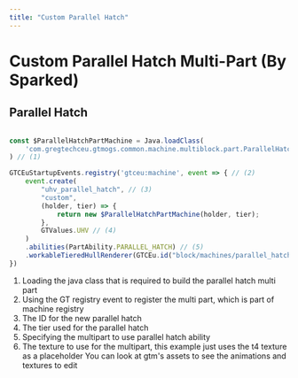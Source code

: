```yaml
---
title: "Custom Parallel Hatch"
---
```



# Custom Parallel Hatch Multi-Part (By Sparked)

## Parallel Hatch

```js title="extra_parallel_hatch.js"

const $ParallelHatchPartMachine = Java.loadClass(
	'com.gregtechceu.gtmogs.common.machine.multiblock.part.ParallelHatchPartMachine'
) // (1)

GTCEuStartupEvents.registry('gtceu:machine', event => { // (2)
    event.create(
        "uhv_parallel_hatch", // (3)
        "custom",
        (holder, tier) => {
            return new $ParallelHatchPartMachine(holder, tier);
        },
        GTValues.UHV // (4)
    )
	.abilities(PartAbility.PARALLEL_HATCH) // (5)
	.workableTieredHullRenderer(GTCEu.id("block/machines/parallel_hatch_mk4")) // (6)
})
```

1. Loading the java class that is required to build the parallel hatch multi part
2. Using the GT registry event to register the multi part, which is part of machine registry
3. The ID for the new parallel hatch
4. The tier used for the parallel hatch
5. Specifying the multipart to use parallel hatch ability
6. The texture to use for the multipart, this example just uses the t4 texture as a placeholder
	You can look at gtm's assets to see the animations and textures to edit